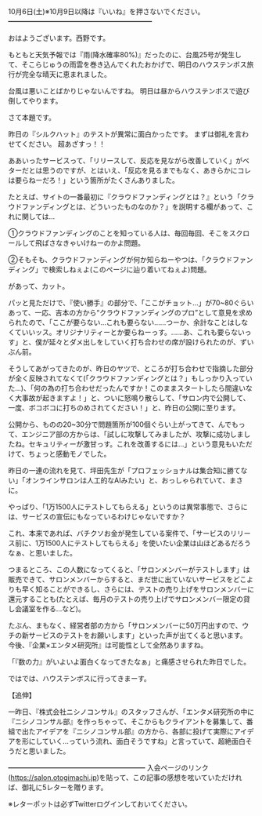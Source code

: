 10月6日(土)※10月9日以降は『いいね』を押さないでください。
━━━━━━━━━━━━━━━━━━━━━

おはようございます。西野です。

もともと天気予報では『雨(降水確率80%)』だったのに、台風25号が発生して、そこらじゅうの雨雲を巻き込んでくれたおかげで、明日のハウステンボス旅行が完全な晴天に恵まれました。

台風は悪いことばかりじゃないんですね。
明日は昼からハウステンボスで遊び倒してやります。

さて本題です。

昨日の『シルクハット』のテストが異常に面白かったです。
まずは御礼を言わせてください。
超あざすっ！！

ああいったサービスって、「リリースして、反応を見ながら改善していく」がベターだとは思うのですが、とはいえ、「反応を見るまでもなく、あきらかにコレは要らねーだろ！」という箇所がたくさんありました。

たとえば、サイトの一番最初に『クラウドファンディングとは？』という「クラウドファンディングとは、どういったものなのか？」を説明する欄があって、これに関しては…

①クラウドファンディングのことを知っている人は、毎回毎回、そこをスクロールして飛ばさなきゃいけねーのかよ問題。

②そもそも、クラウドファンディングが何か知らねーやつは、「クラウドファンディング」で検索しねぇよ(このページに辿り着いてねぇよ)問題。

があって、カット。

パッと見ただけで、『使い勝手』の部分で、「ここがチョット…」が70~80ぐらいあって、一応、吉本の方から“クラウドファンディングのプロ”として意見を求められたので、「ここが要らない…これも要らない……つーか、余計なことはしなくていいッス。オリジナリティーとか要らねーっす。……あ、これも要らないっす」と、僕が延々とダメ出しをしていく打ち合わせの席が設けられたのが、ずいぶん前。

そうしてあがってきたのが、昨日のヤツで、ところが打ち合わせで指摘した部分が全く反映されてなくて(「クラウドファンディングとは？」もしっかり入っていた…)、「何の為の打ち合わせだったんですか！このままスタートしたら間違いなく大事故が起きますよ！」と、ついに怒鳴り散らして、「サロン内で公開して、一度、ボコボコに打ちのめされてください！」と、昨日の公開に至ります。

公開から、ものの20~30分で問題箇所が100個ぐらい上がってきて、んでもって、エンジニア部の方からは、「試しに攻撃してみましたが、攻撃に成功しましたね。セキュリティーが激甘っす。これを改善するには…」という意見もいただけて、ちょっと感動モノでした。

昨日の一連の流れを見て、坪田先生が「プロフェッショナルは集合知に勝てない」「オンラインサロンは人工的なAIみたい」と、おっしゃられていて、まさに。

やっぱり、「1万1500人にテストしてもらえる」というのは異常事態で、さらには、サービスの宣伝にもなっているわけじゃないですか？

これ、本来であれば、バチクソお金が発生している案件で、「サービスのリリース前に、1万1500人にテストしてもらえる」を使いたい企業は山ほどあるだろうなぁ、と思いました。

つまるところ、この人数になってくると、「サロンメンバーがテストします」は販売できて、サロンメンバーからすると、まだ世に出ていないサービスをどこよりも早く知ることができるし、さらには、テストの売り上げをサロンメンバーに還元することも(たとえば、毎月のテストの売り上げでサロンメンバー限定の貸し会議室を作る…など)。

たぶん、まもなく、経営者部の方から「サロンメンバーに50万円出すので、ウチの新サービスのテストをお願いします」といった声が出てくると思います。
今後、『企業×エンタメ研究所』は可能性として全然ありますね。

「『数の力』がいよいよ面白くなってきたなぁ」と痛感させられた昨日でした。

ではでは、ハウステンボスに行ってきまーす。

【追伸】

一昨日、『株式会社ニシノコンサル』のスタッフさんが、「エンタメ研究所の中に『ニシノコンサル部』を作っちゃって、そこからもクライアントを募集して、番組で出たアイデアを『ニシノコンサル部』の方から、各部に投げて実際にアイデアを形にしていく…っていう流れ、面白そうですね」と言っていて、超絶面白そうだと思いました。

━━━━━━━━━━━━━━━━━━━━
入会ページのリンク(https://salon.otogimachi.jp)を貼って、この記事の感想を呟いていただければ、御礼に5レターを贈ります。

※レターポットは必ずTwitterログインしておいてください。
